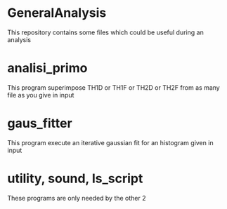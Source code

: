 # GeneralAnalysis


This repository contains some files which could be useful during an analysis

# analisi_primo

This program superimpose TH1D or TH1F or TH2D or TH2F from as many file as you give in input 

# gaus_fitter

This program execute an iterative gaussian fit for an histogram given in input

# utility, sound, ls_script

These programs are only needed by the other 2
